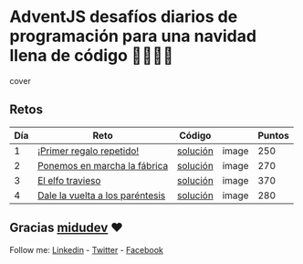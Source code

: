 # AdventJS desafíos diarios de programación para una navidad llena de código 🎄🎄🎅✨

cover

## Retos

| Día | Reto                                                                                     | Código                           |                                                                                                                                        | Puntos |
| --- | ---------------------------------------------------------------------------------------- | -------------------------------- | ------------------------------------------------------------------------------------------------------------------------------------------ | ------ |
| 1   | [¡Primer regalo repetido!](https://adventjs.dev/es/challenges/2023/1) | [solución](/challenges/challenge-01) | image | 250    |
| 2   | [Ponemos en marcha la fábrica](https://adventjs.dev/es/challenges/2023/2) | [solución](/challenges/challenge-02) | image | 270    |
| 3   | [El elfo travieso](https://adventjs.dev/es/challenges/2023/3) | [solución](/challenges/challenge-03) | image | 370    |
| 4   | [Dale la vuelta a los paréntesis](https://adventjs.dev/es/challenges/2023/4) | [solución](/challenges/challenge-04) | image | 280    |


## Gracias [midudev](https://twitter.com/midudev) :heart:

Follow me: [Linkedin](https://www.linkedin.com/in/jandreys15) - [Twitter](https://twitter.com/Jandrey15) - [Facebook](https://www.facebook.com/johnserrano15)